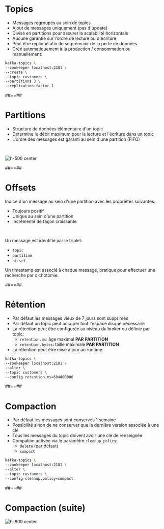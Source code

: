 <!-- .slide: class="with-code" -->

# Topics

* Messages regroupés au sein de topics
* Ajout de messages uniquement (pas d'update)
* Divisé en partitions pour assurer la scalabilité horizontale
* Aucune garantie sur l'ordre de lecture ou d'écriture
* Peut être repliqué afin de se prémunir de la perte de données
* Créé automatiquement à la production / consommation ou manuellement:

```bash
kafka-topics \
--zookeeper localhost:2181 \
--create \
--topic customers \
--partitions 3 \
--replication-factor 1
```

<!-- .element: class="big-code" -->

##==##
<!-- .slide: -->

# Partitions

* Structure de données élémentaire d'un topic
* Détermine le débit maximum pour la lecture et l'écriture dans un topic
* L'ordre des messages est garanti au sein d'une partition (FIFO)

<br>

![h-500 center](./assets/images/topic-partition.svg)

##==##
<!-- .slide: -->

# Offsets

Indice d'un message au sein d'une partition avec les propriétés suivantes:

* Toujours positif
* Unique au sein d'une partition
* Incrémenté de façon croissante

<br>

Un message est identifié par le triplet:

* `topic`
* `partition`
* `offset`

Un timestamp est associé à chaque message, pratique pour effectuer une recherche par dichotomie.

##==##
<!-- .slide: class="with-code" -->

# Rétention

* Par défaut les messages vieux de 7 jours sont supprimés
* Par défaut un topic peut occuper tout l'espace disque nécessaire
* La rétention peut être configurée au niveau du broker ou définie par topic:
  * `retention.ms`: âge maximal **PAR PARTITION**
  * `retention.bytes`: taille maximale **PAR PARTITION**
* La rétention peut être mise à jour au runtime:

```bash
kafka-topics \
--zookeeper localhost:2181 \
--alter \
--topic customers \
--config retention.ms=604800000
```

<!-- .element: class="big-code" -->

##==##
<!-- .slide: class="with-code" -->

# Compaction

* Par défaut les messages sont conservés 1 semaine
* Possibilité sinon de ne conserver que la dernière version associée à une clé
* Tous les messages du topic doivent avoir une clé de renseignée
* Compation activée via le paramètre `cleanup.policy`:
  * `delete` (par défaut)
  * `compact`

```bash
kafka-topics \
--zookeeper localhost:2181 \
--alter \
--topic customers \
--config cleanup.policy=compact
```

<!-- .element: class="big-code" -->

##==##
<!-- .slide: -->

# Compaction (suite)

![h-800 center](./assets/images/compaction.svg)
